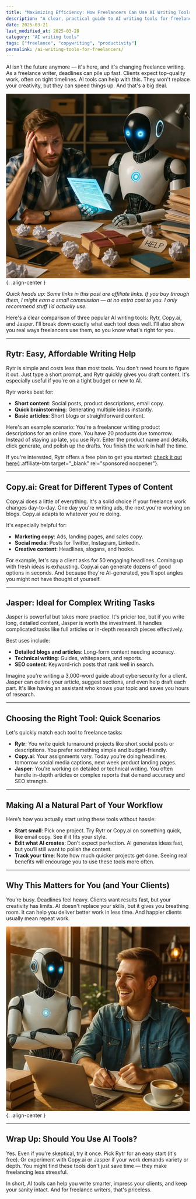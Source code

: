 ```yaml
---
title: "Maximizing Efficiency: How Freelancers Can Use AI Writing Tools for Better Content"
description: "A clear, practical guide to AI writing tools for freelancers, including Rytr, Copy.ai, and Jasper. Get real examples, see the best use cases, and learn how to use AI to write content faster and more effectively."
date: 2025-03-21
last_modified_at: 2025-03-28
category: "AI writing tools"
tags: ["freelance", "copywriting", "productivity"]
permalink: /ai-writing-tools-for-freelancers/
---
```


AI isn't the future anymore — it's here, and it's changing freelance writing. As a freelance writer, deadlines can pile up fast. Clients expect top-quality work, often on tight timelines. AI tools can help with this. They won't replace your creativity, but they can speed things up. And that's a big deal.

![A stressed freelance writer surrounded by chaos while a calm AI assistant offers help](/assets/images/ai-freelance-writer-helped.webp){: .align-center }

*Quick heads up: Some links in this post are affiliate links. If you buy through them, I might earn a small commission — at no extra cost to you. I only recommend stuff I’d actually use.*

Here's a clear comparison of three popular AI writing tools: Rytr, Copy.ai, and Jasper. I'll break down exactly what each tool does well. I'll also show you real ways freelancers use them, so you know what's right for you.

---

## Rytr: Easy, Affordable Writing Help

Rytr is simple and costs less than most tools. You don't need hours to figure it out. Just type a short prompt, and Rytr quickly gives you draft content. It's especially useful if you're on a tight budget or new to AI.

Rytr works best for:

- **Short content**: Social posts, product descriptions, email copy.
- **Quick brainstorming**: Generating multiple ideas instantly.
- **Basic articles**: Short blogs or straightforward content.

Here's an example scenario: You're a freelancer writing product descriptions for an online store. You have 20 products due tomorrow. Instead of staying up late, you use Rytr. Enter the product name and details, click generate, and polish up the drafts. You finish the work in half the time.

If you're interested, Rytr offers a free plan to get you started: [check it out here](https://rytr.me/?via=copyaihub){:.affiliate-btn target="_blank" rel="sponsored noopener"}.

---

## Copy.ai: Great for Different Types of Content

Copy.ai does a little of everything. It's a solid choice if your freelance work changes day-to-day. One day you're writing ads, the next you're working on blogs. Copy.ai adapts to whatever you're doing.

It's especially helpful for:

- **Marketing copy**: Ads, landing pages, and sales copy.
- **Social media**: Posts for Twitter, Instagram, LinkedIn.
- **Creative content**: Headlines, slogans, and hooks.

For example, let's say a client asks for 50 engaging headlines. Coming up with fresh ideas is exhausting. Copy.ai can generate dozens of good options in seconds. And because they're AI-generated, you'll spot angles you might not have thought of yourself.

---

## Jasper: Ideal for Complex Writing Tasks

Jasper is powerful but takes more practice. It's pricier too, but if you write long, detailed content, Jasper is worth the investment. It handles complicated tasks like full articles or in-depth research pieces effectively.

Best uses include:

- **Detailed blogs and articles**: Long-form content needing accuracy.
- **Technical writing**: Guides, whitepapers, and reports.
- **SEO content**: Keyword-rich posts that rank well in search.

Imagine you're writing a 3,000-word guide about cybersecurity for a client. Jasper can outline your article, suggest sections, and even help draft each part. It's like having an assistant who knows your topic and saves you hours of research.

---

## Choosing the Right Tool: Quick Scenarios

Let's quickly match each tool to freelance tasks:

- **Rytr**: You write quick turnaround projects like short social posts or descriptions. You prefer something simple and budget-friendly.
- **Copy.ai**: Your assignments vary. Today you're doing headlines, tomorrow social media captions, next week product landing pages.
- **Jasper**: You're working on detailed or technical writing. You often handle in-depth articles or complex reports that demand accuracy and SEO strength.

---

## Making AI a Natural Part of Your Workflow

Here’s how you actually start using these tools without hassle:

- **Start small**: Pick one project. Try Rytr or Copy.ai on something quick, like email copy. See if it fits your style.
- **Edit what AI creates**: Don’t expect perfection. AI generates ideas fast, but you’ll still want to polish the content.
- **Track your time**: Note how much quicker projects get done. Seeing real benefits will encourage you to use these tools more often.

---

## Why This Matters for You (and Your Clients)

You’re busy. Deadlines feel heavy. Clients want results fast, but your creativity has limits. AI doesn't replace your skills, but it gives you breathing room. It can help you deliver better work in less time. And happier clients usually mean repeat work.

![A relaxed freelancer working in a cozy café while an AI assistant helps finish the task](/assets/images/ai-workflow-balance.webp){: .align-center }

---

## Wrap Up: Should You Use AI Tools?

Yes. Even if you're skeptical, try it once. Pick Rytr for an easy start (it's free). Or experiment with Copy.ai or Jasper if your work demands variety or depth. You might find these tools don't just save time — they make freelancing less stressful.

In short, AI tools can help you write smarter, impress your clients, and keep your sanity intact. And for freelance writers, that's priceless.
